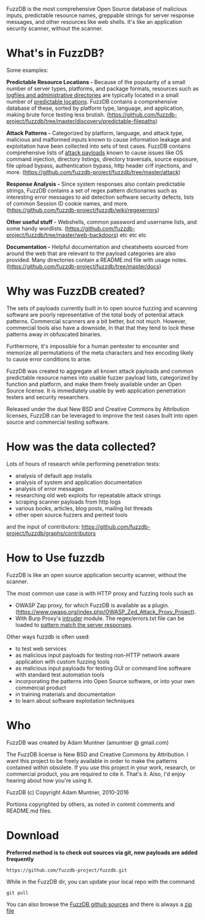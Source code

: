 FuzzDB is the most comprehensive Open Source database of malicious inputs, predictable resource names, greppable strings for server response messages, and other resources like web shells. It's like an application security scanner, without the scanner. 

# What's in FuzzDB? #
Some examples:

**Predictable Resource Locations -**
Because of the popularity of a small number of server types, platforms, and package formats, resources such as [logfiles and administrative directories](http://www.owasp.org/index.php/Forced_browsing) are typically located in a small number of [predictable locations](http://projects.webappsec.org/Predictable-Resource-Location).
FuzzDB contains a comprehensive database of these, sorted by platform type, language, and application, making brute force testing less brutish.
(https://github.com/fuzzdb-project/fuzzdb/tree/master/discovery/predictable-filepaths)

**Attack Patterns -**
Categorized by platform, language, and attack type, malicious and malformed inputs known to cause information leakage and exploitation have been collected into sets of test cases.
FuzzDB contains comprehensive lists of [attack payloads](https://github.com/fuzzdb-project/fuzzdb/tree/master/attack-payloads) known to cause issues like OS command injection, directory listings, directory traversals, source exposure, file upload bypass, authentication bypass, http header crlf injections, and more.
(https://github.com/fuzzdb-project/fuzzdb/tree/master/attack)

**Response Analysis -**
Since system responses also contain predictable strings, FuzzDB contains a set of regex pattern dictionaries such as interesting error messages to aid detection software security defects, lists of common Session ID cookie names, and more.
(https://github.com/fuzzdb-project/fuzzdb/wiki/regexerrors)

**Other useful stuff -**
Webshells, common password and username lists, and some handy wordlists.
(https://github.com/fuzzdb-project/fuzzdb/tree/master/web-backdoors) etc etc etc

**Documentation -**
Helpful documentation and cheatsheets sourced from around the web that are relevant to the payload categories are also provided. Many directories contain a README.md file with usage notes.
(https://github.com/fuzzdb-project/fuzzdb/tree/master/docs)


# Why was FuzzDB created? #

The sets of payloads currently built in to open source fuzzing and scanning software are poorly representative of the total body of potential attack patterns. Commercial scanners are a bit better, but not much. However, commercial tools also have a downside, in that that they tend to lock these patterns away in obfuscated binaries.

Furthermore, it's impossible for a human pentester to encounter and memorize all permutations of the meta characters and hex encoding likely to cause error conditions to arise.

FuzzDB was created to aggregate all known attack payloads and common predictable resource names into usable fuzzer payload lists, categorized by function and platform, and make them freely available under an Open Source license. It is immediately usable by web application penetration testers and security researchers.

Released under the dual New BSD and Creative Commons by Attribution licenses, FuzzDB can be leveraged to improve the test cases built into open source and commercial testing software.


# How was the data collected? #

Lots of hours of research while performing penetration tests:
  * analysis of default app installs
  * analysis of system and application documentation
  * analysis of error messages
  * researching old web exploits for repeatable attack strings
  * scraping scanner payloads from  http logs
  * various books, articles, blog posts, mailing list threads
  * other open source fuzzers and pentest tools

and the input of contributors: https://github.com/fuzzdb-project/fuzzdb/graphs/contributors


# How to Use fuzzdb #

FuzzDB is like an open source application security scanner, without the scanner.

The most common use case is with HTTP proxy and fuzzing tools such as 
  * OWASP Zap proxy, for which FuzzDB is available as a plugin. (https://www.owasp.org/index.php/OWASP_Zed_Attack_Proxy_Project). 
  * With Burp Proxy's [intruder](http://portswigger.net/intruder/) module. The regex/errors.txt file can be loaded to [pattern match the server responses](https://github.com/fuzzdb-project/fuzzdb/wiki/regexerrors).

Other ways fuzzdb is often used:
  * to test web services
  * as malicious input payloads for testing non-HTTP network aware application with custom fuzzing tools
  * as malicious input payloads for testing GUI or command line software with standard test automation tools
  * incorporating the patterns into Open Source software, or into your own commercial product
  * in training materials and documentation
  * to learn about software exploitation techniques


# Who #

FuzzDB was created by Adam Muntner (amuntner @ gmail.com)

The FuzzDB license is New BSD and Creative Commons by Attribution. I want this project to be freely available in order to make the patterns contained within obsolete. If you use this project in your work, research, or commercial product, you are required to cite it. That's it. Also, I'd enjoy hearing about how you're using it. 

FuzzDB (c) Copyright Adam Muntner, 2010-2016

Portions copyrighted by others, as noted in commit comments and README.md files. 


# Download #

**Preferred method is to check out sources via git, new payloads are added frequently**
```
https://github.com/fuzzdb-project/fuzzdb.git
```

While in the FuzzDB dir, you can update your local repo with the command
```
git pull
```
You can also browse the [FuzzDB github sources](https://github.com/fuzzdb-project/fuzzdb/tree/master) and there is always a [zip file](https://github.com/fuzzdb-project/fuzzdb/archive/master.zip)
